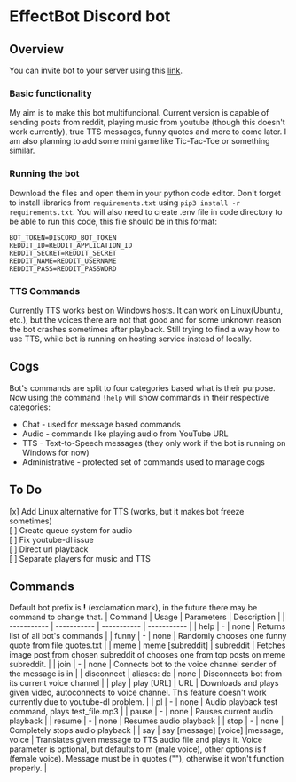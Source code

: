 # EffectBot Discord bot
## Overview
You can invite bot to your server using this [link](https://top.gg/bot/821641151613894706).
### Basic functionality
My aim is to make this bot multifuncional. Current version is capable of sending posts from reddit, playing music from youtube (though this doesn't work currently), true TTS messages, funny quotes and more to come later. I am also planning to add some mini game like Tic-Tac-Toe or something similar.

### Running the bot
Download the files and open them in your python code editor. Don't forget to install libraries from `requirements.txt` using `pip3 install -r requirements.txt`. You will also need to create .env file in code directory to be able to run this code, this file should be in this format:
```
BOT_TOKEN=DISCORD_BOT_TOKEN
REDDIT_ID=REDDIT_APPLICATION_ID
REDDIT_SECRET=REDDIT_SECRET
REDDIT_NAME=REDDIT_USERNAME
REDDIT_PASS=REDDIT_PASSWORD
``` 
### TTS Commands
Currently TTS works best on Windows hosts. It can work on Linux(Ubuntu, etc.), but the voices there are not that good and for some unknown reason the bot crashes sometimes after playback. Still trying to find a way how to use TTS, while bot is running on hosting service instead of locally.

## Cogs
Bot's commands are split to four categories based what is their purpose. Now using the command `!help` will show commands in their respective categories:
- Chat - used for message based commands
- Audio - commands like playing audio from YouTube URL
- TTS - Text-to-Speech messages (they only work if the bot is running on Windows for now)
- Administrative - protected set of commands used to manage cogs

## To Do
[x] Add Linux alternative for TTS (works, but it makes bot freeze sometimes) </br>
[ ] Create queue system for audio </br>
[ ] Fix youtube-dl issue </br>
[ ] Direct url playback </br>
[ ] Separate players for music and TTS </br>

## Commands
Default bot prefix is **!** (exclamation mark), in the future there may be command to change that.
| Command | Usage | Parameters | Description |
| ----------- | ----------- | ----------- | ----------- |
| help | - | none | Returns list of all bot's commands |
| funny | - |  none | Randomly chooses one funny quote from file quotes.txt |
| meme | meme [subreddit] | subreddit | Fetches image post from chosen subreddit of chooses one from top posts on meme subreddit. |
| join | - | none | Connects bot to the voice channel sender of the message is in |
| disconnect | aliases: dc | none | Disconnects bot from its current voice channel |
| play | play [URL] | URL | Downloads and plays given video, autoconnects to voice channel. This feature doesn't work currently due to youtube-dl problem. |
| pl | - | none | Audio playback test command, plays test_file.mp3 |
| pause | - | none | Pauses current audio playback |
| resume | - | none | Resumes audio playback |
| stop | - | none | Completely stops audio playback |
| say | say [message] [voice] |message, voice | Translates given message to TTS audio file and plays it. Voice parameter is optional, but defaults to m (male voice), other options is f (female voice). Message must be in quotes (""), otherwise it won't function properly. |